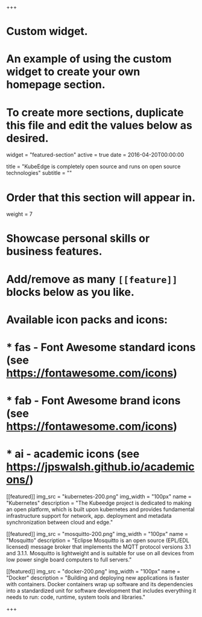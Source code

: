 +++
# Custom widget.
# An example of using the custom widget to create your own homepage section.
# To create more sections, duplicate this file and edit the values below as desired.
widget = "featured-section"
active = true
date = 2016-04-20T00:00:00

title = "KubeEdge is completely open source and runs on open source technologies"
subtitle = ""

# Order that this section will appear in.
weight = 7

# Showcase personal skills or business features.
# 
# Add/remove as many `[[feature]]` blocks below as you like.
# 
# Available icon packs and icons:
# * fas - Font Awesome standard icons (see https://fontawesome.com/icons)
# * fab - Font Awesome brand icons (see https://fontawesome.com/icons)
# * ai - academic icons (see https://jpswalsh.github.io/academicons/)

[[featured]]
  img_src = "kubernetes-200.png"
  img_width = "100px"
  name = "Kubernetes"
  description = "The Kubeedge project is dedicated to making an open platform, which is built upon kubernetes and provides fundamental infrastructure support for network, app. deployment and metadata synchronization between cloud and edge."
  
[[featured]]
  img_src = "mosquitto-200.png"
  img_width = "100px"
  name = "Mosquitto"
  description = "Eclipse Mosquitto is an open source (EPL/EDL licensed) message broker that implements the MQTT protocol versions 3.1 and 3.1.1. Mosquitto is lightweight and is suitable for use on all devices from low power single board computers to full servers."  
  
[[featured]]
  img_src = "docker-200.png"
  img_width = "100px"
  name = "Docker"
  description = "Building and deploying new applications is faster with containers. Docker containers wrap up software and its dependencies into a standardized unit for software development that includes everything it needs to run: code, runtime, system tools and libraries."

+++
